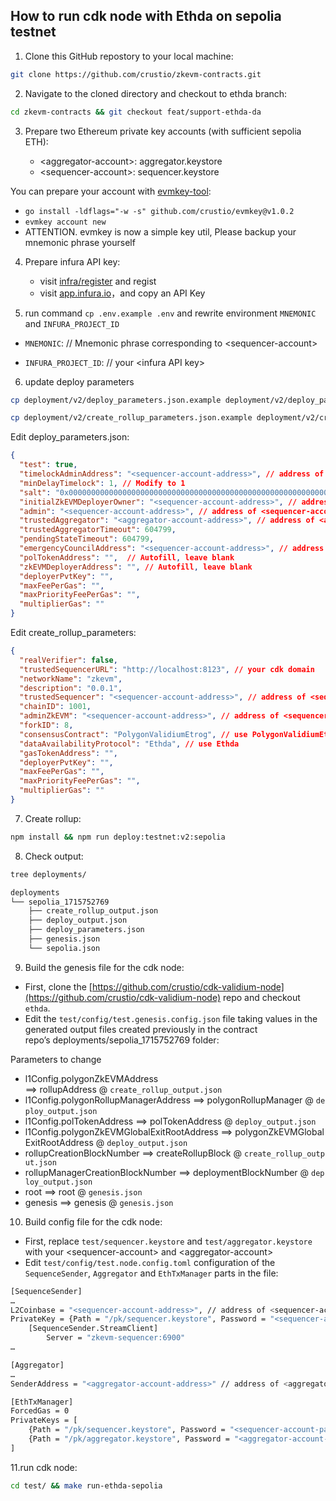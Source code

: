 ## How to run cdk node with Ethda on sepolia testnet

1. Clone this GitHub repostory to your local machine:

```bash
git clone https://github.com/crustio/zkevm-contracts.git
```

2. Navigate to the cloned directory and checkout to ethda branch:

```bash
cd zkevm-contracts && git checkout feat/support-ethda-da
```

3. Prepare two Ethereum private key accounts (with sufficient sepolia ETH):

	- \<aggregator-account\>:   aggregator.keystore
	- \<sequencer-account\>:    sequencer.keystore

You can prepare your account with [evmkey-tool](https://github.com/crustio/evmkey):
- `go install -ldflags="-w -s" github.com/crustio/evmkey@v1.0.2`
- `evmkey account new`
- ATTENTION. evmkey is now a simple key util, Please backup your mnemonic phrase yourself


4. Prepare infura API key:
	- visit [infra/register](https://app.infura.io/register) and regist
	- visit [app.infura.io](https://app.infura.io/)，and copy an API Key

5. run command `cp .env.example .env` and rewrite environment `MNEMONIC` and `INFURA_PROJECT_ID`

- `MNEMONIC`: // Mnemonic phrase corresponding to \<sequencer-account\>

- `INFURA_PROJECT_ID`: // your \<infura API key\>

6. update deploy parameters

```bash
cp deployment/v2/deploy_parameters.json.example deployment/v2/deploy_parameters.json

cp deployment/v2/create_rollup_parameters.json.example deployment/v2/create_rollup_parameters.json
```

Edit deploy_parameters.json:

```json
{
  "test": true,
  "timelockAdminAddress": "<sequencer-account-address>", // address of <sequencer-account>
  "minDelayTimelock": 1, // Modify to 1
  "salt": "0x0000000000000000000000000000000000000000000000000000000000000000",
  "initialZkEVMDeployerOwner": "<sequencer-account-address>", // address of <sequencer-account>
  "admin": "<sequencer-account-address>", // address of <sequencer-account>
  "trustedAggregator": "<aggregator-account-address>", // address of <aggregator-account>
  "trustedAggregatorTimeout": 604799,
  "pendingStateTimeout": 604799,
  "emergencyCouncilAddress": "<sequencer-account-address>", // address of <sequencer-account>
  "polTokenAddress": "",  // Autofill, leave blank
  "zkEVMDeployerAddress": "", // Autofill, leave blank
  "deployerPvtKey": "",
  "maxFeePerGas": "",
  "maxPriorityFeePerGas": "",
  "multiplierGas": ""
}
```

Edit create_rollup_parameters:

```json
{
  "realVerifier": false,
  "trustedSequencerURL": "http://localhost:8123", // your cdk domain
  "networkName": "zkevm",
  "description": "0.0.1",
  "trustedSequencer": "<sequencer-account-address>", // address of <sequencer-account>
  "chainID": 1001,
  "adminZkEVM": "<sequencer-account-address>", // address of <sequencer-account>
  "forkID": 8,
  "consensusContract": "PolygonValidiumEtrog", // use PolygonValidiumEtrog
  "dataAvailabilityProtocol": "Ethda", // use Ethda
  "gasTokenAddress": "",
  "deployerPvtKey": "",
  "maxFeePerGas": "",
  "maxPriorityFeePerGas": "",
  "multiplierGas": ""
}
```

7. Create rollup:

```bash
npm install && npm run deploy:testnet:v2:sepolia
```

8. Check output:

```bash
tree deployments/

deployments
└── sepolia_1715752769
    ├── create_rollup_output.json
    ├── deploy_output.json
    ├── deploy_parameters.json
    ├── genesis.json
    └── sepolia.json
```

9. Build the genesis file for the cdk node:
* First, clone the [https://github.com/crustio/cdk-validium-node](https://github.com/crustio/cdk-validium-node) repo and checkout `ethda`.
* Edit the `test/config/test.genesis.config.json` file taking values in the generated output files created previously in the contract repo’s deployments/sepolia_1715752769 folder:

Parameters to change
- l1Config.polygonZkEVMAddress ==> rollupAddress @ `create_rollup_output.json`
- l1Config.polygonRollupManagerAddress ==> polygonRollupManager @ `deploy_output.json` 
- l1Config.polTokenAddress ==> polTokenAddress @ `deploy_output.json` 
- l1Config.polygonZkEVMGlobalExitRootAddress ==> polygonZkEVMGlobalExitRootAddress @ `deploy_output.json` 
- rollupCreationBlockNumber ==> createRollupBlock @ `create_rollup_output.json `
- rollupManagerCreationBlockNumber ==> deploymentBlockNumber @ `deploy_output.json `
- root ==> root @ `genesis.json `
- genesis ==> genesis @ `genesis.json`

10. Build config file for the cdk node:
* First, replace `test/sequencer.keystore` and `test/aggregator.keystore` with your \<sequencer-account\> and \<aggregator-account\>
* Edit `test/config/test.node.config.toml` configuration of the `SequenceSender`, `Aggregator` and `EthTxManager` parts in the file:

```bash
[SequenceSender]
…
L2Coinbase = "<sequencer-account-address>", // address of <sequencer-account>
PrivateKey = {Path = "/pk/sequencer.keystore", Password = "<sequencer-account-password>"} // address of <sequencer-account>
	[SequenceSender.StreamClient]
		Server = "zkevm-sequencer:6900" 
…

[Aggregator]
…
SenderAddress = "<aggregator-account-address>" // address of <aggregator-account>

[EthTxManager]
ForcedGas = 0
PrivateKeys = [
	{Path = "/pk/sequencer.keystore", Password = "<sequencer-account-password>"}, //  password of <sequencer-account>
	{Path = "/pk/aggregator.keystore", Password = "<aggregator-account-password>"} // password of <aggregator-account>
]
```

11.run cdk node:

```bash
cd test/ && make run-ethda-sepolia
```
